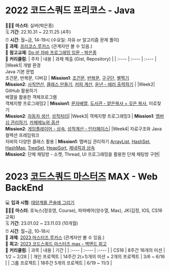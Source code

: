 # 2022 코드스쿼드 프리코스 - Java

👩🏻‍🏫 **마스터**: 실버(박은종)  
🗓 **기간**: 22.10.31 ~ 22.11.25 (4주)  
⏰ **시간**: 월~금, 14-19시 (수요일: 자유 or 알고리즘 문제 풀이)  
📄 **과제**: [프리코스 루카스](https://lucas.codesquad.kr/precourse/course/Java-%ED%94%84%EB%A6%AC%EC%BD%94%EC%8A%A4) (관계자만 볼 수 있음.)  
📕 **참고교재**: [Do it! 자바 프로그래밍 입문 - 박은종](https://www.aladin.co.kr/shop/wproduct.aspx?ItemId=157852460)  
🏫 **커리큘럼**: 
| 주차 | 내용 | 과제 제출 (Gist, Repository)   |
| :---- | :---- | :---- |
|Week1| 개발 환경 <br> Java 기본 문법 <br> 조건문, 반복문, 디버깅 | **Mission1**: [조건문](https://gist.github.com/sudago/5bec66a2d18f9d7125a89e6a185553c5), [반복문](https://gist.github.com/sudago/2f830ebaebe20fdf2d69e04f5c5e5a19), [구구단](https://gist.github.com/sudago/6cb689f6f609a7665c4890bb819ec556), [별찍기](https://gist.github.com/sudago/0427982e600ecb46123361e4b09fc803) <br> **Mission2**: [사칙연산](https://gist.github.com/sudago/cfe9344c8219ee0c2537860d85bab580), [클래스 만들기](https://gist.github.com/sudago/fe8e3352b82b2db95c840fe15e74aa87), [커피 계산](https://gist.github.com/sudago/d2cb151cb3f6ea521f449a3c057f8d8a), [윤년 - 에러 출력하기](https://gist.github.com/sudago/c2bf9fd40390c9ef5ac56735a34d5c76) |
|Week2| GitHub 활용하기 <br> 배열을 활용한 객체프로그램 <br> 객체지향 프로그래밍2 | **Mission1**: [문자배열](https://gist.github.com/sudago/5e50a6f7cf42bfe94941bc474a544fe2), [도서관 - 얕은복사 + 깊은 복사](https://gist.github.com/sudago/9542ab8b432638518771b432d0618bc8), 미로찾기 <br> **Mission2**: [자동차 생산](https://github.com/sudago/masters-pre/tree/main/src/week2/second_mission/mission1), [성적처리](https://github.com/sudago/masters-pre/tree/main/src/week2/second_mission/mission2)|
|Week3| 객체지향 프로그래밍3 | **Mission1**: [멤버십 관리하기](https://github.com/sudago/masters-pre/tree/main/src/week3/first_mission/mission1), [카페메뉴와 옵션](https://github.com/sudago/masters-pre/tree/main/src/week3/first_mission/mission2) <br> **Mission2**: [게임플레이어 - 상속](https://github.com/sudago/masters-pre/tree/main/src/week3/second_mission/mission1), [성적계산 - 인터페이스](https://github.com/sudago/masters-pre/tree/main/src/week3/second_mission/mission2)|
|Week4| 자료구조와 Java 컬렉션 프레임워크 <br> 자바의 다양한 클래스 활용 | **Mission1**: 멤버십 관리하기 [ArrayList](https://github.com/sudago/masters-pre/tree/main/src/week4/first_mission/mission1), [HashSet](https://github.com/sudago/masters-pre/tree/main/src/week4/first_mission/mission2), [HashMap](https://github.com/sudago/masters-pre/tree/main/src/week4/first_mission/mission3), [TreeSet](https://github.com/sudago/masters-pre/tree/main/src/week4/first_mission/mission4), [HeapSort](https://github.com/sudago/masters-pre/tree/main/src/week4/first_mission/mission5), [제네릭과 상속](https://github.com/sudago/masters-pre/tree/main/src/week4/first_mission/mission6) <br> **Mission2**: 단체 채팅방 - 소켓, Thread, UI 프로그래밍을 활용한 단체 채팅방 구현|
 <br>

# 2023 [코드스쿼드 마스터즈](https://codesquad.kr/masters) MAX - Web BackEnd

💻 **입과 시험**: [태양계를 콘솔에 그리기](https://github.com/sudago/masters-test)  
👩🏻‍🏫 **마스터**: 호눅스(정호영, Course), 파파베어(양수열, Max), JK(김정, IOS, CS16 교육)  
🗓 **기간**: 23.01.02 ~ 23.11.03 (10개월)  
⏰ **시간**: 월~금, 10-18시  
📄 **과제**: [2023 마스터즈 루카스](https://lucas.codesquad.kr/masters-2023) (관계자만 볼 수 있음.)  
📝 **회고**: [2023 코드스쿼드 마스터즈 max - 백엔드 회고](https://jian-nii.tistory.com/46)  
🏫 **커리큘럼**: 
| 과목 | 내용 | 기간 |
| :---- | :---- | :---- |
| CS16 | 8주간 16개의 미션 | 1/2 ~ 2/28 |
| 개인 프로젝트 | 14주간 2(+1)개의 미션 + 2개의 프로젝트 | 3/6 ~ 6/16 |
| 그룹 프로젝트 | 18주간 5개의 프로젝트 | 6/19 ~ 11/3 |
